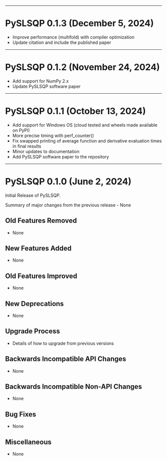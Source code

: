 ***********************************
# PySLSQP 0.1.3 (December 5, 2024)

- Improve performance (multifold) with compiler optimization
- Update citation and include the published paper

***********************************
# PySLSQP 0.1.2 (November 24, 2024)

- Add support for NumPy 2.x
- Update PySLSQP software paper

***********************************
# PySLSQP 0.1.1 (October 13, 2024)

- Add support for Windows OS (cloud tested and wheels made available on PyPI) 
- More precise timing with perf_counter()
- Fix swapped printing of average function and derivative evaluation times in final results
- Minor updates to documentation
- Add PySLSQP software paper to the repository

***********************************
# PySLSQP 0.1.0 (June 2, 2024)
Initial Release of PySLSQP.

Summary of major changes from the previous release - None

## Old Features Removed

- None

## New Features Added

- None

## Old Features Improved

- None

## New Deprecations

- None

## Upgrade Process

- Details of how to upgrade from previous versions

## Backwards Incompatible API Changes

- None

## Backwards Incompatible Non-API Changes

- None

## Bug Fixes

- None

## Miscellaneous

- None
